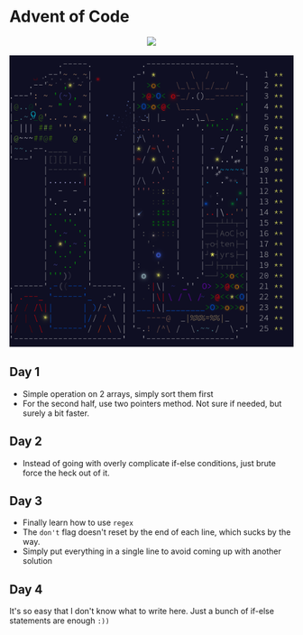 # Advent of Code

<div align="center">
    <img src="https://img.shields.io/badge/Stars%20⭐-8/50-yellow">
</div>

![aoc2024](aoc2024.png)

## Day 1

- Simple operation on 2 arrays, simply sort them first
- For the second half, use two pointers method. Not sure if needed, but surely a bit faster.

## Day 2

- Instead of going with overly complicate if-else conditions, just brute force the heck out of it.

## Day 3

- Finally learn how to use `regex`
- The `don't` flag doesn't reset by the end of each line, which sucks by the way.
- Simply put everything in a single line to avoid coming up with another solution

## Day 4

It's so easy that I don't know what to write here. Just a bunch of if-else statements are enough `:))`

